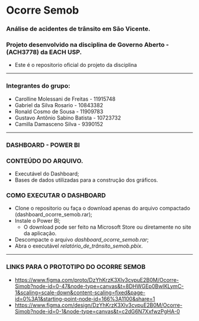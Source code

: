 # Ocorre Semob
### Análise de acidentes de trânsito em São Vicente.
### Projeto desenvolvido na disciplina de Governo Aberto - (ACH3778) da EACH USP.
  - Este é o repositorio oficial do projeto da disciplina 
---
### Integrantes do grupo:
- Carolline Molessani de Freitas - 11915748
- Gabriel da Silva Rosario - 10843382
- Ronald Cosmo de Sousa - 11909783
- Gustavo Antônio Sabino Batista - 10723732
- Camilla Damasceno Silva - 9390152
---
### DASHBOARD - POWER BI
### CONTEÚDO DO ARQUIVO.
-   Executável do Dashboard;
-   Bases de dados utilizadas para a construção dos gráficos.
### COMO EXECUTAR O DASHBOARD
- Clone o repositorio ou faça o download apenas do arquivo compactado (dashboard_ocorre_semob.rar);
- Instale o Power BI;
  - O download pode ser feito na Microsoft Store ou diretamente no site da aplicação.  
- Descompacte o arquivo *dashboard_ocorre_semob.rar*;
- Abra o executável *relatório_de_trânsito_semob.pbix*.
---
### LINKS PARA O PROTOTIPO DO OCORRE SEMOB
- https://www.figma.com/proto/DzYhKrzK3Xlv3cvpuE2B0M/Ocorre-Simob?node-id=0-47&node-type=canvas&t=8DHWGEp0BwIKLymC-1&scaling=scale-down&content-scaling=fixed&page-id=0%3A1&starting-point-node-id=166%3A1100&share=1
- https://www.figma.com/design/DzYhKrzK3Xlv3cvpuE2B0M/Ocorre-Simob?node-id=0-1&node-type=canvas&t=c2dG6N7XxfwzPgHA-0
